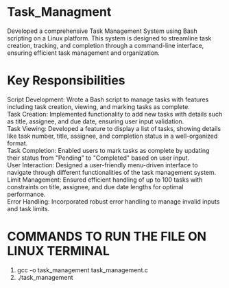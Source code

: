 # Task_Managment
Developed a comprehensive Task Management System using Bash scripting on a Linux platform. This system is designed to streamline task creation, tracking, and completion through a command-line interface, ensuring efficient task management and organization.

# Key Responsibilities

Script Development: Wrote a Bash script to manage tasks with features including task creation, viewing, and marking tasks as complete.
<br>
Task Creation: Implemented functionality to add new tasks with details such as title, assignee, and due date, ensuring user input validation.<br>
Task Viewing: Developed a feature to display a list of tasks, showing details like task number, title, assignee, and completion status in a well-organized format.<br>
Task Completion: Enabled users to mark tasks as complete by updating their status from "Pending" to "Completed" based on user input.<br>
User Interaction: Designed a user-friendly menu-driven interface to navigate through different functionalities of the task management system.<br>
Limit Management: Ensured efficient handling of up to 100 tasks with constraints on title, assignee, and due date lengths for optimal performance.<br>
Error Handling: Incorporated robust error handling to manage invalid inputs and task limits.<br>

# COMMANDS TO RUN THE FILE ON LINUX TERMINAL

1. gcc -o task_management task_management.c <br>
2. ./task_management
